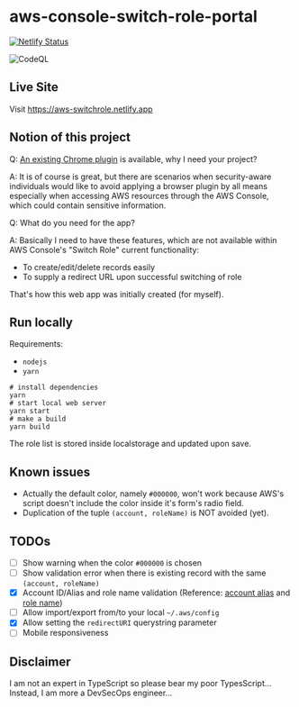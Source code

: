 # aws-console-switch-role-portal

[![Netlify Status](https://api.netlify.com/api/v1/badges/7be8ecdf-a365-4326-ae39-9ba820718c4c/deploy-status)](https://app.netlify.com/sites/aws-switchrole/deploys)

![CodeQL](https://github.com/gabrielkoo/aws-console-switch-role-portal/workflows/CodeQL/badge.svg)

## Live Site

Visit https://aws-switchrole.netlify.app

## Notion of this project

Q: [An existing Chrome plugin](https://chrome.google.com/webstore/detail/aws-extend-switch-roles/jpmkfafbacpgapdghgdpembnojdlgkdl/overview) is available, why I need your project?

A: It is of course is great, but there are scenarios when security-aware individuals would like to avoid applying a browser plugin by all means especially when accessing AWS resources through the AWS Console, which could contain sensitive information.

Q: What do you need for the app?

A: Basically I need to have these features, which are not available within AWS Console's "Switch Role" current functionality:

- To create/edit/delete records easily
- To supply a redirect URL upon successful switching of role

That's how this web app was initially created (for myself).

## Run locally

Requirements:

- `nodejs`
- `yarn`

```shell
# install dependencies
yarn
# start local web server
yarn start
# make a build
yarn build
```

The role list is stored inside localstorage and updated upon save.

## Known issues

- Actually the default color, namely `#000000`, won't work because AWS's script doesn't include the color inside it's form's radio field.
- Duplication of the tuple `(account, roleName)` is NOT avoided (yet).

## TODOs

- [ ] Show warning when the color `#000000` is chosen
- [ ] Show validation error when there is existing record with the same `(account, roleName)`
- [x] Account ID/Alias and role name validation (Reference: [account alias](https://docs.aws.amazon.com/IAM/latest/APIReference/API_CreateAccountAlias.html#API_CreateAccountAlias_RequestParameters) and [role name](https://docs.aws.amazon.com/IAM/latest/APIReference/API_CreateRole.html#API_CreateRole_ResponseElements))
- [ ] Allow import/export from/to your local `~/.aws/config`
- [x] Allow setting the `redirectURI` querystring parameter
- [ ] Mobile responsiveness

## Disclaimer

I am not an expert in TypeScript so please bear my poor TypesScript... Instead, I am more a DevSecOps engineer...
